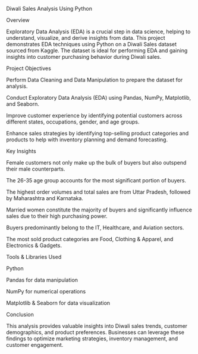 Diwali Sales Analysis Using Python

Overview

Exploratory Data Analysis (EDA) is a crucial step in data science, helping to understand, visualize, and derive insights from data. This project demonstrates EDA techniques using Python on a Diwali Sales dataset sourced from Kaggle. The dataset is ideal for performing EDA and gaining insights into customer purchasing behavior during Diwali sales.

Project Objectives

Perform Data Cleaning and Data Manipulation to prepare the dataset for analysis.

Conduct Exploratory Data Analysis (EDA) using Pandas, NumPy, Matplotlib, and Seaborn.

Improve customer experience by identifying potential customers across different states, occupations, gender, and age groups.

Enhance sales strategies by identifying top-selling product categories and products to help with inventory planning and demand forecasting.

Key Insights

Female customers not only make up the bulk of buyers but also outspend their male counterparts.

The 26-35 age group accounts for the most significant portion of buyers.

The highest order volumes and total sales are from Uttar Pradesh, followed by Maharashtra and Karnataka.

Married women constitute the majority of buyers and significantly influence sales due to their high purchasing power.

Buyers predominantly belong to the IT, Healthcare, and Aviation sectors.

The most sold product categories are Food, Clothing & Apparel, and Electronics & Gadgets.

Tools & Libraries Used

Python

Pandas for data manipulation

NumPy for numerical operations

Matplotlib & Seaborn for data visualization

Conclusion

This analysis provides valuable insights into Diwali sales trends, customer demographics, and product preferences. Businesses can leverage these findings to optimize marketing strategies, inventory management, and customer engagement.
